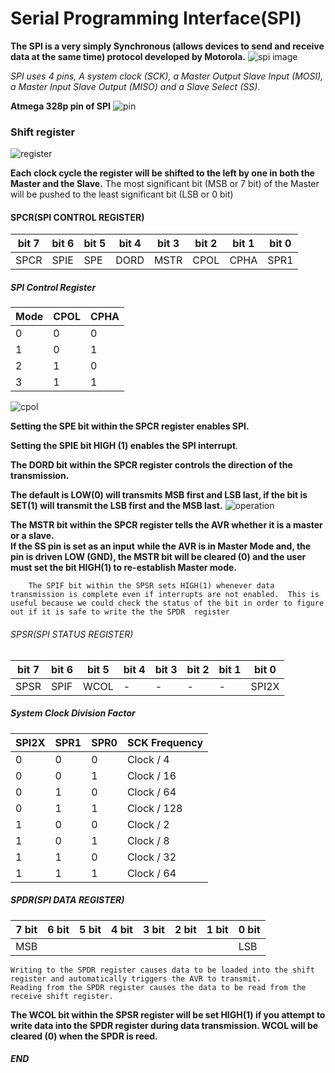 # Serial Programming Interface(SPI)

**The SPI is a very simply Synchronous (allows devices to send and receive data at the same time) protocol developed by Motorola.**
![spi image](https://electrosome.com/wp-content/uploads/2017/04/SPI-Communication.png)

_SPI uses 4 pins,  A system clock (SCK), a Master Output Slave Input (MOSI), a Master Input Slave Output (MISO) and a Slave Select (SS)_.

**Atmega 328p pin of SPI**
![pin](https://sites.google.com/site/qeewiki/_/rsrc/1301156090101/books/avr-guide/spi/ATmega%20-%20SPI.JPG)

### Shift register


![register](https://circuits4you.com/wp-content/uploads/2019/01/arduino-master-slave-SPI-communication.png)

 **Each clock cycle the register will be shifted to the left by one in both the Master and the Slave.**
The most significant bit (MSB or 7 bit) of the Master will be pushed to the least significant bit (LSB or 0 bit)

#### SPCR(SPI CONTROL REGISTER)

| bit 7| bit 6|	bit 5 |	bit 4| bit 3|bit 2|bit 1|bit 0|
 |-----|------|--------|------|-------|-------|-------|--------|
 |SPCR|	SPIE	|SPE 	|DORD| 	MSTR |	CPOL| 	CPHA |	SPR1 |	SPR0|
 
 


##### SPI Control Register

|Mode|	 CPOL| 	 CPHA|
|----|-------|--------|
| 0|	 0|	 0|
| 1	| 0|	 1|
 |2	| 1	| 0|
 |3	| 1|	 1|
 ![cpol](https://upload.wikimedia.org/wikipedia/commons/thumb/6/6b/SPI_timing_diagram2.svg/400px-SPI_timing_diagram2.svg.png)
 


**Setting the SPE bit within the SPCR register enables SPI.**  

**Setting the SPIE bit HIGH (1) enables the SPI interrupt**.

**The DORD bit within the SPCR register controls the direction of the transmission.**

**The default is LOW(0) will transmits MSB first and LSB last, if the bit is SET(1) will transmit the LSB first and the MSB last.**
![operation](https://cdn.sparkfun.com/assets/c/7/8/7/d/52ddb2dcce395fed638b4567.png)

__The MSTR bit within the SPCR register tells the AVR whether it is a master or a slave.__  
__If the SS pin is set as an input__
__while the AVR is in Master Mode and, the pin is driven LOW (GND), the MSTR bit will be cleared (0) and the user must set the bit HIGH(1) to re-establish Master mode.__

```
    The SPIF bit within the SPSR sets HIGH(1) whenever data transmission is complete even if interrupts are not enabled.  This is useful because we could check the status of the bit in order to figure out if it is safe to write the the SPDR  register
```

###### SPSR(SPI STATUS REGISTER)



|bit 7| bit 6|bit 5|bit 4| bit 3|bit 2 |bit 1|bit 0|
|-----|----------|-------|-------|--------|-------|-------|-------|
|SPSR|	SPIF|	WCOL| 	- |	-| 	- |	- |	SPI2X|


##### System Clock Division Factor


|SPI2X	|SPR1|SPR0 | SCK Frequency|
|-------|----|-----|--------------|
|0	| 0 |	 0|	 Clock / 4|
 |0	| 0|	 1| 	 Clock / 16|
| 0|	 1|	 0| 	 Clock / 64|
 |0	| 1	| 1 |	 Clock / 128|
 |1	| 0| 	 0| 	 Clock / 2|
 |1	| 0| 	 1 	 |Clock / 8|
 |1|	 1| 	 0	| Clock / 32|
 |1	| 1	| 1	| Clock / 64|
 
 

##### SPDR(SPI DATA REGISTER)

|7 bit| 	6 bit |	5 bit |	4 bit |	3 bit |	2 bit |	1 bit |	0 bit|
|-----|-----------|-------|-------|-------|-------|-------|-------|
|MSB|  | | | | | | 	 	 	 	 	 	LSB   


```
Writing to the SPDR register causes data to be loaded into the shift register and automatically triggers the AVR to transmit.
Reading from the SPDR register causes the data to be read from the receive shift register.
```

**The WCOL bit within the SPSR register will be set HIGH(1) if you attempt to write data into the SPDR register during data transmission.
WCOL will be cleared (0) when the SPDR is reed.**

##### END
